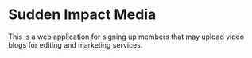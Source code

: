 # Sudden Impact Media

This is a web application for signing up members that may upload video blogs for editing and marketing services.